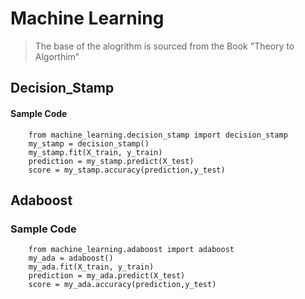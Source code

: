 # Machine Learning 
>The base of the alogrithm is sourced from the Book "Theory to Algorthim"

## Decision_Stamp 


#### Sample Code
```
    from machine_learning.decision_stamp import decision_stamp
    my_stamp = decision_stamp()
    my_stamp.fit(X_train, y_train)
    prediction = my_stamp.predict(X_test)
    score = my_stamp.accuracy(prediction,y_test)
```

## Adaboost 

### Sample Code 
```
    from machine_learning.adaboost import adaboost
    my_ada = adaboost()
    my_ada.fit(X_train, y_train)
    prediction = my_ada.predict(X_test)
    score = my_ada.accuracy(prediction,y_test)
```